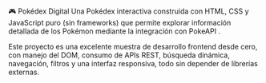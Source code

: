 🎮 Pokédex Digital
Una Pokédex interactiva construida con HTML, CSS y JavaScript puro (sin frameworks) que permite explorar información detallada de los Pokémon mediante la integración con PokeAPI .

Este proyecto es una excelente muestra de desarrollo frontend desde cero, con manejo del DOM, consumo de APIs REST, búsqueda dinámica, navegación, filtros y una interfaz responsiva, todo sin depender de librerías externas.

